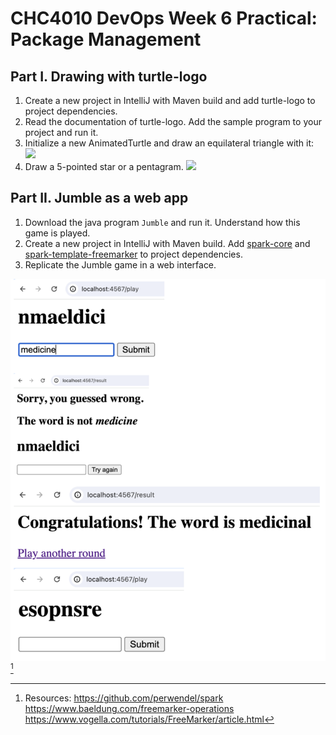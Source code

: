 # CHC4010 DevOps Week 6 Practical: Package Management
## Part I. Drawing with turtle-logo
1. Create a new project in IntelliJ with Maven build and add turtle-logo to project dependencies.
2. Read the documentation of turtle-logo. Add the sample program to your project and run it.
3. Initialize a new AnimatedTurtle and draw an equilateral triangle with it:
![](Pasted-image-20250602123233.png)
4. Draw a 5-pointed star or a pentagram.
![](Pasted-image-20250602123346.png)
## Part II. Jumble as a web app
1. Download the java program `Jumble` and run it. Understand how this game is played.
2. Create a new project in IntelliJ with Maven build. Add [spark-core](https://central.sonatype.com/artifact/com.sparkjava/spark-core) and [spark-template-freemarker](https://central.sonatype.com/artifact/com.sparkjava/spark-template-freemarker) to project dependencies.
3. Replicate the Jumble game in a web interface.
  
![](images/Pasted-image-20250602125339.png)
[^1]
[^1]: Resources:
  https://github.com/perwendel/spark
  https://www.baeldung.com/freemarker-operations
  https://www.vogella.com/tutorials/FreeMarker/article.html
